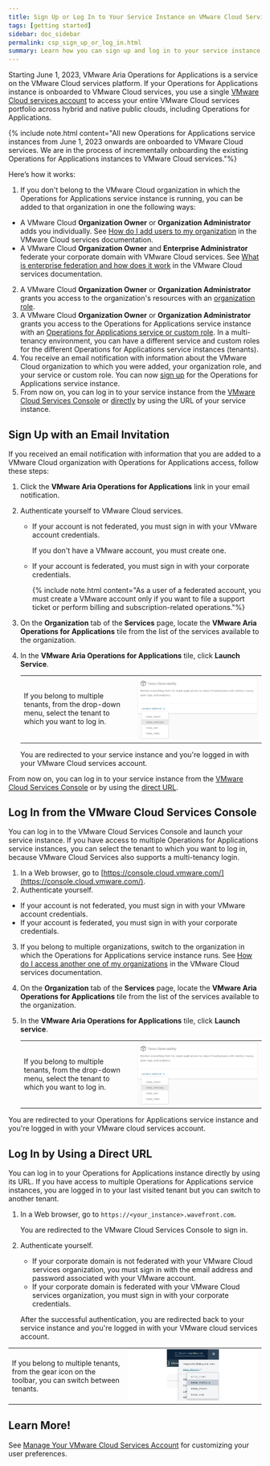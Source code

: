 ```yaml
---
title: Sign Up or Log In to Your Service Instance on VMware Cloud Services
tags: [getting started]
sidebar: doc_sidebar
permalink: csp_sign_up_or_log_in.html
summary: Learn how you can sign up and log in to your service instance if it's onboarded to VMware Cloud services.
---
```

Starting June 1, 2023, VMware Aria Operations for Applications is a service on the VMware Cloud services platform. If your Operations for Applications instance is onboarded to VMware Cloud services, you use a single [VMware Cloud services account](csp_getting_started.html#what-is-a-vmware-cloud-services-account) to access your entire VMware Cloud services portfolio across hybrid and native public clouds, including Operations for Applications.

{% include note.html content="All new Operations for Applications service instances from June 1, 2023 onwards are onboarded to VMware Cloud services. We are in the process of incrementally onboarding the existing Operations for Applications instances to VMware Cloud services."%}

Here’s how it works:
1.	If you don't belong to the VMware Cloud organization in which the Operations for Applications service instance is running, you can be added to that organization in one the following ways:
- A VMware Cloud **Organization Owner** or **Organization Administrator** adds you individually. See [How do I add users to my organization](https://docs.vmware.com/en/VMware-Cloud-services/services/Using-VMware-Cloud-Services/GUID-47AA313E-9DAC-447C-B6C8-DF71ED45B0D5.html) in the VMware Cloud services documentation.
- A VMware Cloud **Organization Owner** and **Enterprise Administrator** federate your corporate domain with VMware Cloud services. See [What is enterprise federation and how does it work](https://docs.vmware.com/en/VMware-Cloud-services/services/setting-up-enterprise-federation-cloud-services/GUID-76FAECB3-CFAA-461E-B9C9-2A49C39CD17F.html) in the VMware Cloud services documentation.
2. A VMware Cloud **Organization Owner** or **Organization Administrator** grants you access to the organization's resources with an [organization role](csp_getting_started.html#what-is-a-vmware-cloud-organization-role).
3. A VMware Cloud **Organization Owner** or **Organization Administrator** grants you access to the Operations for Applications service instance with an [Operations for Applications service or custom role](csp_users_roles.html). In a multi-tenancy environment, you can have a different service and custom roles for the different Operations for Applications service instances (tenants).
3. You receive an email notification with information about the VMware Cloud organization to which you were added, your organization role, and your service or custom role. You can now [sign up](#sign-up-with-an-email-invitation) for the Operations for Applications service instance.
4. From now on, you can log in to your service instance from the [VMware Cloud Services Console](#log-in-from-the-vmware-cloud-services-console) or [directly](#log-in-by-using-a-direct-url) by using the URL of your service instance.

## Sign Up with an Email Invitation

If you received an email notification with information that you are added to a VMware Cloud organization with Operations for Applications access, follow these steps:

1. Click the **VMware Aria Operations for Applications** link in your email notification.
2. Authenticate yourself to VMware Cloud services. 
    - If your account is not federated, you must sign in with your VMware account credentials.
    
      If you don't have a VMware account, you must create one.
    - If your account is federated, you must sign in with your corporate credentials.
  
      {% include note.html content="As a user of a federated account, you must create a VMware account only if you want to file a support ticket or perform billing and subscription-related operations."%}
3. On the **Organization** tab of the **Services** page, locate the **VMware Aria Operations for Applications** tile from the list of the services available to the organization.
4. In the **VMware Aria Operations for Applications** tile, click **Launch Service**.

   <table>
   <tr>
   <td>If you belong to multiple tenants, from the drop-down menu, select the tenant to which you want to log in.</td>
   <td><img src="/images/csp_multi_tenancy.png" alt="Drop-down menu with several tenants."></td>
   </tr>
   </table>

    You are redirected to your service instance and you're logged in with your VMware Cloud services account.
    
From now on, you can log in to your service instance from the [VMware Cloud Services Console](#log-in-from-the-vmware-cloud-services-console) or by using the [direct URL](#log-in-by-using-a-direct-url).

## Log In from the VMware Cloud Services Console

You can log in to the VMware Cloud Services Console and launch your service instance. If you have access to multiple Operations for Applications service instances, you can select the tenant to which you want to log in, because VMware Cloud Services also supports a multi-tenancy login.

1. In a Web browser, go to [https://console.cloud.vmware.com/](https://console.cloud.vmware.com/).
2. Authenticate yourself.
  - If your account is not federated, you must sign in with your VMware account credentials. 
  - If your account is federated, you must sign in with your corporate credentials.
3. If you belong to multiple organizations, switch to the organization in which the Operations for Applications service instance runs. See [How do I access another one of my organizations](https://docs.vmware.com/en/VMware-Cloud-services/services/Using-VMware-Cloud-Services/GUID-432417CF-CE0C-48EB-BEBB-8C27751577D1.html) in the VMware Cloud services documentation.
4. On the **Organization** tab of the **Services** page, locate the **VMware Aria Operations for Applications** tile from the list of the services available to the organization.
5. In the **VMware Aria Operations for Applications** tile, click **Launch service**.

    <table>
    <tr>
    <td>If you belong to multiple tenants, from the drop-down menu, select the tenant to which you want to log in.</td>
    <td><img src="/images/csp_multi_tenancy.png" alt="Drop-down menu with several tenants."></td>
    </tr>
    </table>

You are redirected to your Operations for Applications service instance and you're logged in with your VMware cloud services account.

## Log In by Using a Direct URL

You can log in to your  Operations for Applications instance directly by using its URL. If you have access to multiple Operations for Applications service instances, you are logged in to your last visited tenant but you can switch to another tenant.

1. In a Web browser, go to `https://<your_instance>.wavefront.com`.

    You are redirected to the VMware Cloud Services Console to sign in.
2. Authenticate yourself.
    -  If your corporate domain is not federated with your VMware Cloud services organization, you must sign in with the email address and password associated with your VMware account.
    - If your corporate domain is federated with your VMware Cloud services organization, you must sign in with your corporate credentials.

    After the successful authentication, you are redirected back to your service instance and you're logged in with your VMware cloud services account.

<table>
<tr>
<td>If you belong to multiple tenants, from the gear icon on the toolbar, you can switch between tenants.</td>
<td><img src="/images/to_multi_tenancy.png" alt="Drop-down menu with several tenants."></td>
</tr>
</table>

## Learn More!

See [Manage Your VMware Cloud Services Account](csp_users_account_managing.html) for customizing your user preferences.
